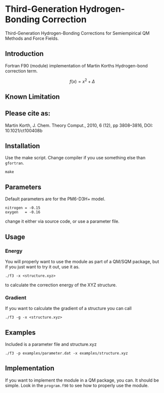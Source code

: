 # Third-Generation Hydrogen-Bonding Correction

Third-Generation Hydrogen-Bonding Corrections
for Semiempirical QM Methods and Force Fields.

## Introduction

Fortran F90 (module) implementation of Martin Korths Hydrogen-bond correction term.

$$
    f(x) = x^2 + \Delta
$$


## Known Limitation


## Please cite as:

Martin Korth, J. Chem. Theory Comput., 2010, 6 (12), pp 3808–3816, DOI: 10.1021/ct100408b

## Installation

Use the make script. Change compiler if you use something else than `gfortran`.

    make

## Parameters

Default parameters are for the PM6-D3H+ model.

    nitrogen = -0.15
    oxygen   = -0.16

change it either via source code, or use a parameter file.


## Usage

### Energy

You will properly want to use the module as part of a QM/SQM package, but
if you just want to try it out, use it as.

    ./f3 -x <structure.xyz>

to calculate the correction energy of the XYZ structure.

### Gradient

If you want to calculate the gradient of a structure you can call

    ./f3 -g -x <structure.xyz>


## Examples

Included is a parameter file and structure.xyz

    ./f3 -p examples/parameter.dat -x examples/structure.xyz


## Implementation

If you want to implement the module in a QM package, you can. It should be simple.
Look in the `program.f90` to see how to properly use the module.



